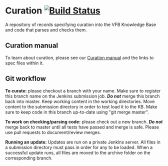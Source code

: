 # Curation [![Build Status](https://secure.travis-ci.org/VirtualFlyBrain/curation.png)](https://travis-ci.org/VirtualFlyBrain/curation)

A repository of records specifying curation into the VFB Knowledge Base and code that parses and checks them.

## Curation manual
To  learn about curation, please see our [Curation manual](https://github.com/VirtualFlyBrain/curation/wiki/Curation--Manual-Wiki) and the links to spec files within it. 

## Git workflow 

**To curate:** please checkout a branch with your name.  Make sure to register this branch name on the Jenkins submission job.  ***Do not*** merge this branch back into master.  Keep working content in the working directories.  Move content to the submission directory in order to test load it to the KB.  Make sure to keep code in this branch up-to-date using "git merge master".

**To work on checking/parsing code:** please check out a new branch. ***Do not*** merge back to master until all tests have passed and merge is safe.  Please use pull requests to document/review merges.

**Running an update:** Updates are run on a private Jenkins server. All files in a submission directory must pass in order for any to be loaded.  When a successful update runs, all files are moved to the archive folder on the corresponding branch.


